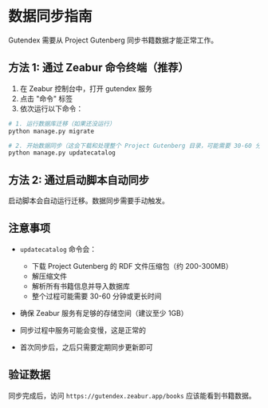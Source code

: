 # 数据同步指南

Gutendex 需要从 Project Gutenberg 同步书籍数据才能正常工作。

## 方法 1: 通过 Zeabur 命令终端（推荐）

1. 在 Zeabur 控制台中，打开 gutendex 服务
2. 点击 "命令" 标签
3. 依次运行以下命令：

```bash
# 1. 运行数据库迁移（如果还没运行）
python manage.py migrate

# 2. 开始数据同步（这会下载和处理整个 Project Gutenberg 目录，可能需要 30-60 分钟）
python manage.py updatecatalog
```

## 方法 2: 通过启动脚本自动同步

启动脚本会自动运行迁移。数据同步需要手动触发。

## 注意事项

- `updatecatalog` 命令会：
  - 下载 Project Gutenberg 的 RDF 文件压缩包（约 200-300MB）
  - 解压缩文件
  - 解析所有书籍信息并导入数据库
  - 整个过程可能需要 30-60 分钟或更长时间
  
- 确保 Zeabur 服务有足够的存储空间（建议至少 1GB）
- 同步过程中服务可能会变慢，这是正常的
- 首次同步后，之后只需要定期同步更新即可

## 验证数据

同步完成后，访问 `https://gutendex.zeabur.app/books` 应该能看到书籍数据。

